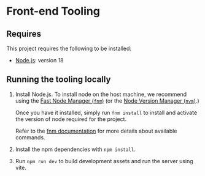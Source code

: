 # Front-end Tooling

## Requires

This project requires the following to be installed:

- [Node.js](https://nodejs.org/en/): version 18

## Running the tooling locally

1. Install Node.js.
   To install node on the host machine, we recommend using the
   [Fast Node Manager (`fnm`)](https://github.com/Schniz/fnm) (or the
   [Node Version Manager (`nvm`)](https://github.com/nvm-sh/nvm).)

   Once you have it installed, simply run `fnm install` to install and activate
   the version of node required for the project.

   Refer to the [fnm documentation](https://github.com/Schniz/fnm/blob/master/docs/commands.md)
   for more details about available commands.

1. Install the npm dependencies with `npm install`.
1. Run `npm run dev` to build development assets and run the server using vite.

